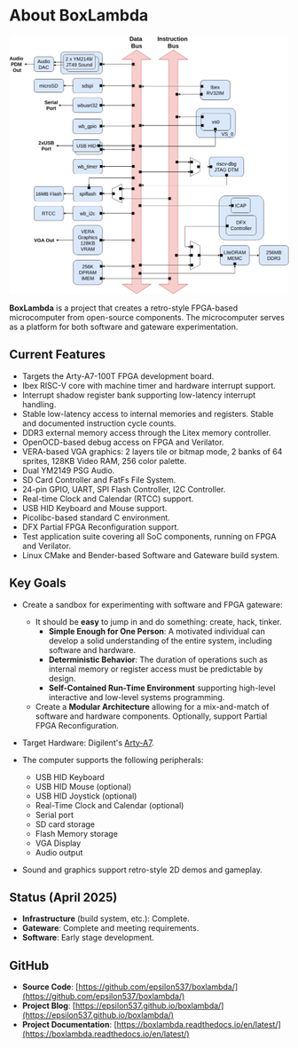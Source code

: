 # About BoxLambda

![BoxLambda Architecture Block Diagram](assets/Arch_Diagram_dual_bus_DFX.png)

**BoxLambda** is a project that creates a retro-style FPGA-based microcomputer from open-source components. The microcomputer serves as a platform for both software and gateware experimentation.

## Current Features

- Targets the Arty-A7-100T FPGA development board.
- Ibex RISC-V core with machine timer and hardware interrupt support.
- Interrupt shadow register bank supporting low-latency interrupt handling.
- Stable low-latency access to internal memories and registers. Stable and documented instruction cycle counts.
- DDR3 external memory access through the Litex memory controller.
- OpenOCD-based debug access on FPGA and Verilator.
- VERA-based VGA graphics: 2 layers tile or bitmap mode, 2 banks of 64 sprites, 128KB Video RAM, 256 color palette.
- Dual YM2149 PSG Audio.
- SD Card Controller and FatFs File System.
- 24-pin GPIO, UART, SPI Flash Controller, I2C Controller.
- Real-time Clock and Calendar (RTCC) support.
- USB HID Keyboard and Mouse support.
- Picolibc-based standard C environment.
- DFX Partial FPGA Reconfiguration support.
- Test application suite covering all SoC components, running on FPGA and Verilator.
- Linux CMake and Bender-based Software and Gateware build system.

## Key Goals

- Create a sandbox for experimenting with software and FPGA gateware:
    - It should be **easy** to jump in and do something: create, hack, tinker.
        - **Simple Enough for One Person**: A motivated individual can develop a solid understanding of the entire system, including software and hardware.
        - **Deterministic Behavior**: The duration of operations such as internal memory or register access must be predictable by design.
        - **Self-Contained Run-Time Environment** supporting high-level interactive and low-level systems programming.
    - Create a **Modular Architecture** allowing for a mix-and-match of software and hardware components. Optionally, support Partial FPGA Reconfiguration.

- Target Hardware: Digilent's [Arty-A7](https://digilent.com/reference/programmable-logic/arty-a7/start).

- The computer supports the following peripherals:
    - USB HID Keyboard
    - USB HID Mouse (optional)
    - USB HID Joystick (optional)
    - Real-Time Clock and Calendar (optional)
    - Serial port
    - SD card storage
    - Flash Memory storage
    - VGA Display
    - Audio output

- Sound and graphics support retro-style 2D demos and gameplay.

## Status (April 2025)

- **Infrastructure** (build system, etc.): Complete.
- **Gateware**: Complete and meeting requirements.
- **Software**: Early stage development.

## GitHub

- **Source Code**: [https://github.com/epsilon537/boxlambda/](https://github.com/epsilon537/boxlambda/)
- **Project Blog**: [https://epsilon537.github.io/boxlambda/](https://epsilon537.github.io/boxlambda/)
- **Project Documentation**: [https://boxlambda.readthedocs.io/en/latest/](https://boxlambda.readthedocs.io/en/latest/)
